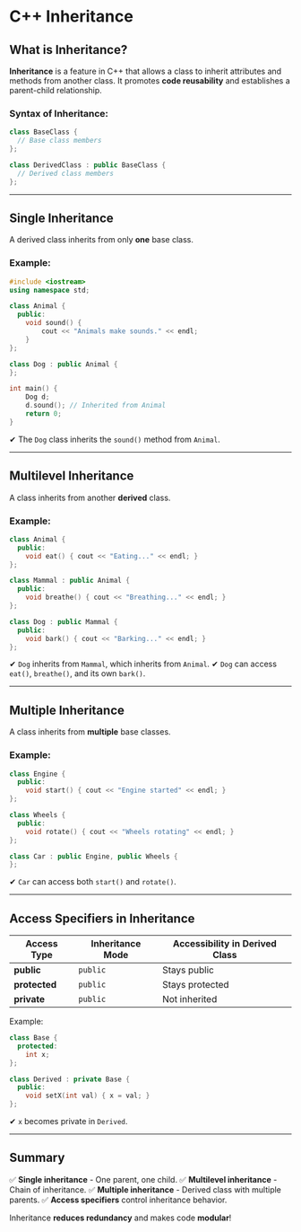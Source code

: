 # C++ Inheritance

## What is Inheritance?

**Inheritance** is a feature in C++ that allows a class to inherit attributes and methods from another class. It promotes **code reusability** and establishes a parent-child relationship.

### Syntax of Inheritance:

```cpp
class BaseClass {
  // Base class members
};

class DerivedClass : public BaseClass {
  // Derived class members
};
```

---

## Single Inheritance

A derived class inherits from only **one** base class.

### Example:

```cpp
#include <iostream>
using namespace std;

class Animal {
  public:
    void sound() {
        cout << "Animals make sounds." << endl;
    }
};

class Dog : public Animal {
};

int main() {
    Dog d;
    d.sound(); // Inherited from Animal
    return 0;
}
```

✔ The `Dog` class inherits the `sound()` method from `Animal`.

---

## Multilevel Inheritance

A class inherits from another **derived** class.

### Example:

```cpp
class Animal {
  public:
    void eat() { cout << "Eating..." << endl; }
};

class Mammal : public Animal {
  public:
    void breathe() { cout << "Breathing..." << endl; }
};

class Dog : public Mammal {
  public:
    void bark() { cout << "Barking..." << endl; }
};
```

✔ `Dog` inherits from `Mammal`, which inherits from `Animal`.
✔ `Dog` can access `eat()`, `breathe()`, and its own `bark()`.

---

## Multiple Inheritance

A class inherits from **multiple** base classes.

### Example:

```cpp
class Engine {
  public:
    void start() { cout << "Engine started" << endl; }
};

class Wheels {
  public:
    void rotate() { cout << "Wheels rotating" << endl; }
};

class Car : public Engine, public Wheels {
};
```

✔ `Car` can access both `start()` and `rotate()`.

---

## Access Specifiers in Inheritance

| Access Type   | Inheritance Mode | Accessibility in Derived Class |
| ------------- | ---------------- | ------------------------------ |
| **public**    | `public`         | Stays public                   |
| **protected** | `public`         | Stays protected                |
| **private**   | `public`         | Not inherited                  |

Example:

```cpp
class Base {
  protected:
    int x;
};

class Derived : private Base {
  public:
    void setX(int val) { x = val; }
};
```

✔ `x` becomes private in `Derived`.

---

## Summary

✅ **Single inheritance** - One parent, one child.
✅ **Multilevel inheritance** - Chain of inheritance.
✅ **Multiple inheritance** - Derived class with multiple parents.
✅ **Access specifiers** control inheritance behavior.

Inheritance **reduces redundancy** and makes code **modular**!
